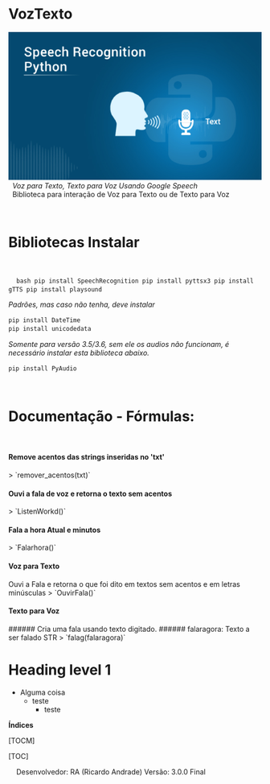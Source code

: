 # VozTexto
![](https://github.com/geniodev/VozTexto/blob/main/speech.png?raw=true)</br>
&nbsp;
*Voz para Texto, Texto para Voz Usando Google Speech*</br>
&nbsp;
Biblioteca para interação de Voz para Texto ou de Texto para Voz</br>




&nbsp;
&nbsp;
<h1 id="install">Bibliotecas Instalar</h1></br>

&nbsp;
&nbsp;
`bash
pip install SpeechRecognition
pip install pyttsx3
pip install gTTS
pip install playsound
`

*Padrões, mas caso não tenha, deve instalar*
```bash
pip install DateTime
pip install unicodedata
```
*Somente para versão 3.5/3.6, sem ele os audios não funcionam, é necessário instalar esta biblioteca abaixo.*
```bash
pip install PyAudio
```
&nbsp;
<h1 id="formulas">Documentação - Fórmulas:</h1></br>

<h4 id="removeacento">Remove acentos das strings inseridas no 'txt'</h4>
> `remover_acentos(txt)`


<h4 id="voztexto">Ouvi a fala de voz e retorna o texto sem acentos</h4>
> `ListenWorkd()`

<h4 id="falarhora">Fala a hora Atual e minutos</h4>
> `Falarhora()`

<h4 id="ouvirfala">Voz para Texto</h4>
Ouvi a Fala e retorna o que foi dito em textos sem acentos e em letras minúsculas
> `OuvirFala()`

<h4 id="textofala">Texto para Voz</h4>
###### Cria uma fala usando texto digitado.
###### falaragora: Texto a ser falado STR
> `falag(falaragora)`


<h1>Heading level 1</h1>

- Alguma coisa
  - teste []()
    - teste





**Índices**

[TOCM]

[TOC]



&nbsp;
&nbsp;
Desenvolvedor: RA (Ricardo Andrade)
Versão: 3.0.0 Final
